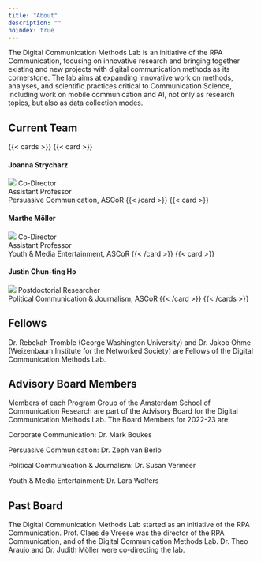 ```yaml
---
title: "About"
description: ""
noindex: true
---
```


The Digital Communication Methods Lab is an initiative of the RPA Communication, focusing on innovative research and bringing together existing and new projects with digital communication methods as its cornerstone. The lab aims at expanding innovative work on methods, analyses, and scientific practices critical to Communication Science, including work on mobile communication and AI, not only as research topics, but also as data collection modes.



## Current Team

{{< cards >}}
{{< card >}}
#### Joanna Strycharz
![](../profile_pic/jstrycharz.jpg)
Co-Director\
Assistant Professor\
Persuasive Communication, ASCoR
{{< /card >}}
{{< card >}}
#### Marthe Möller
![](../profile_pic/ammoller.jpg)
Co-Director\
Assistant Professor\
Youth & Media Entertainment, ASCoR
{{< /card >}}
{{< card >}}
#### Justin Chun-ting Ho
![](../profile_pic/jcho.jpg)
Postdoctorial Researcher\
Political Communication & Journalism, ASCoR
{{< /card >}}
{{< /cards >}}

## Fellows
Dr. Rebekah Tromble (George Washington University) and Dr. Jakob Ohme (Weizenbaum Institute for the Networked Society) are Fellows of the Digital Communication Methods Lab.

## Advisory Board Members
Members of each Program Group of the Amsterdam School of Communication Research are part of the Advisory Board for the Digital Communication Methods Lab. The Board Members for 2022-23 are:

Corporate Communication: Dr. Mark Boukes

Persuasive Communication: Dr. Zeph van Berlo

Political Communication & Journalism: Dr. Susan Vermeer

Youth & Media Entertainment: Dr. Lara Wolfers

## Past Board
The Digital Communication Methods Lab started as an initiative of the RPA Communication. Prof. Claes de Vreese was the director of the RPA Communication, and of the Digital Communication Methods Lab. Dr. Theo Araujo and Dr. Judith Möller were co-directing the lab.